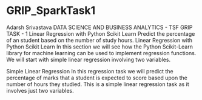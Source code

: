 # GRIP_SparkTask1
Adarsh Srivastava
DATA SCIENCE AND BUSINESS ANALYTICS - TSF GRIP
TASK - 1
Linear Regression with Python Scikit Learn
Predict the percentage of an student based on the number of study hours.
Linear Regression with Python Scikit Learn
In this section we will see how the Python Scikit-Learn library for machine learning can be used to implement regression functions. We will start with simple linear regression involving two variables.

Simple Linear Regression
In this regression task we will predict the percentage of marks that a student is expected to score based upon the number of hours they studied. This is a simple linear regression task as it involves just two variables.
